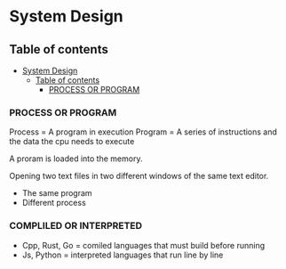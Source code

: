# System Design

## Table of contents

- [System Design](#system-design)
  - [Table of contents](#table-of-contents)
    - [PROCESS OR PROGRAM](#process-or-program)


### PROCESS OR PROGRAM

Process = A program in execution
Program = A series of instructions and the data the cpu needs to execute

A proram is loaded into the memory.

Opening two text files in two different windows of the same text editor.
  - The same program
  - Different process

### COMPLILED OR INTERPRETED

- Cpp, Rust, Go = comiled languages that must build before running
- Js, Python = interpreted languages that run line by line